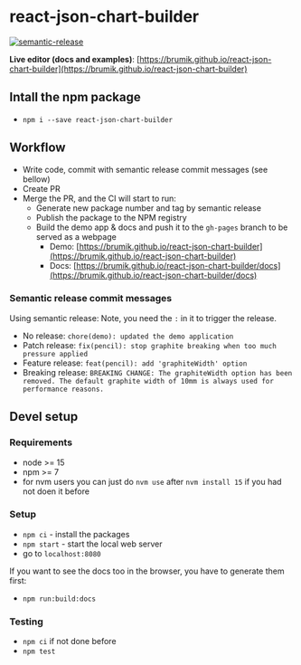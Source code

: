 # react-json-chart-builder

[![semantic-release](https://img.shields.io/badge/%20%20%F0%9F%93%A6%F0%9F%9A%80-semantic--release-e10079.svg)](https://github.com/semantic-release/semantic-release)

**Live editor (docs and examples)**: [https://brumik.github.io/react-json-chart-builder](https://brumik.github.io/react-json-chart-builder)

## Intall the npm package

- `npm i --save react-json-chart-builder`

## Workflow

- Write code, commit with semantic release commit messages (see bellow)
- Create PR
- Merge the PR, and the CI will start to run:
  - Generate new package number and tag by semantic release
  - Publish the package to the NPM registry
  - Build the demo app & docs and push it to the `gh-pages` branch to be served as a webpage
    - Demo: [https://brumik.github.io/react-json-chart-builder](https://brumik.github.io/react-json-chart-builder)
    - Docs: [https://brumik.github.io/react-json-chart-builder/docs](https://brumik.github.io/react-json-chart-builder/docs)

### Semantic release commit messages

Using semantic release: Note, you need the `:` in it to trigger the release.

- No release: `chore(demo): updated the demo application`
- Patch release: `fix(pencil): stop graphite breaking when too much pressure applied`
- Feature release: `feat(pencil): add 'graphiteWidth' option`
- Breaking release: `BREAKING CHANGE: The graphiteWidth option has been removed.
The default graphite width of 10mm is always used for performance reasons.`

## Devel setup

### Requirements

- node >= 15
- npm >= 7
- for nvm users you can just do `nvm use` after `nvm install 15` if you had not doen it before

### Setup

- `npm ci` - install the packages
- `npm start` - start the local web server
- go to `localhost:8080`

If you want to see the docs too in the browser, you have to generate them first:

- `npm run:build:docs`

### Testing

- `npm ci` if not done before
- `npm test`
